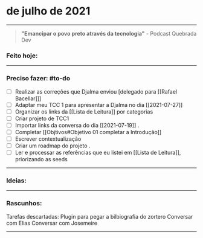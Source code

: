 # de julho de 2021

----

> **"Emancipar o povo preto através da tecnologia"**
\- Podcast Quebrada Dev

### Feito hoje:

---

### Preciso fazer: #to-do
- [ ] Realizar as correções que Djalma enviou [delegado para [[Rafael Bacellar]]]
- [ ] Adaptar meu TCC 1 para apresentar a Djalma no dia [[2021-07-27]]
- [ ] Organizar os links da [[Lista de Leitura]] por categorias
- [ ] Criar projeto de TCC1
- [ ] Importar links da conversa do dia [[2021-07-19]]
.
- [ ] Completar [[Objtivos#Objetivo 01 completar a Introdução]]
- [ ] Escrever contextualização
- [ ] Criar um roadmap do projeto
.
- [ ] Ler e processar as referências que eu listei em [[Lista de Leitura]], priorizando as seeds

---

### Ideias:



---

### Rascunhos:
Tarefas descartadas: 
Plugin para pegar a bilbiografia do zortero
Conversar com Elias
Conversar com Josemeire

---

